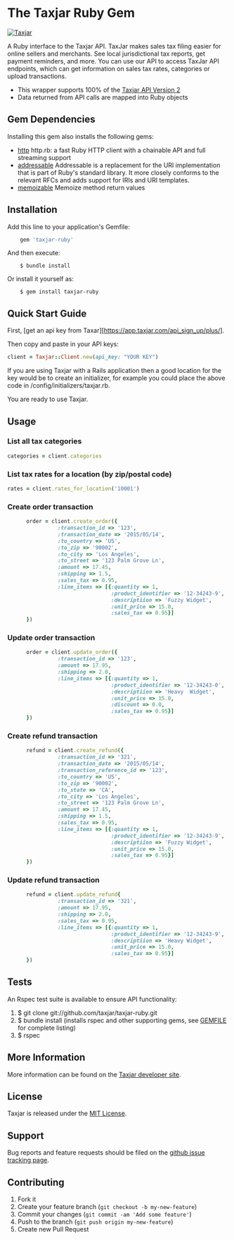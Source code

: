 # The Taxjar Ruby Gem
[![Taxjar](http://www.taxjar.com/img/TJ_logo_color_office_png.png)](http://developers.taxjar.com)

A Ruby interface to the Taxjar API. TaxJar makes sales tax filing easier for online sellers and merchants. 
See local jurisdictional tax reports, get payment reminders, and more. You can use our API to access TaxJar API endpoints, 
which can get information on sales tax rates, categories or upload transactions.

* This wrapper supports 100% of the [Taxjar API Version 2](http://developers.taxjar.com/api/#introduction)
* Data returned from API calls are mapped into Ruby objects


## Gem Dependencies
Installing this gem also installs the following gems:

* [http](https://github.com/httprb/http.rb) http.rb: a fast Ruby HTTP client with a chainable API and full streaming support
* [addressable](https://github.com/sporkmonger/addressable) Addressable is a replacement for the URI implementation that is part of Ruby's standard library. It more closely conforms to the relevant RFCs and adds support for IRIs and URI templates.
* [memoizable](https://github.com/dkubb/memoizable) Memoize method return values

## Installation

Add this line to your application's Gemfile:
```ruby
    gem 'taxjar-ruby'
```
And then execute:
```shell
    $ bundle install
```
Or install it yourself as:
```shell
    $ gem install taxjar-ruby
```
## Quick Start Guide

First, [get an api key from Taxar][https://app.taxjar.com/api_sign_up/plus/].

Then copy and paste in your API keys:

```ruby
client = Taxjar::Client.new(api_key: "YOUR KEY")
```
If you are using Taxjar with a Rails application then a good location
for the key would be to create an initializer, for example you could
place the above code in /config/initializers/taxjar.rb.


You are ready to use Taxjar.

## Usage

### List all tax categories
```ruby
categories = client.categories

```
### List tax rates for a location (by zip/postal code)
```ruby
rates = client.rates_for_location('10001')
```

### Create order transaction
```ruby
      order = client.create_order({
                :transaction_id => '123',
                :transaction_date => '2015/05/14',
                :to_country => 'US',
                :to_zip => '90002',
                :to_city => 'Los Angeles',
                :to_street => '123 Palm Grove Ln',
                :amount => 17.45,
                :shipping => 1.5,
                :sales_tax => 0.95,
                :line_items => [{:quantity => 1,
                                 :product_identifier => '12-34243-9',
                                 :descriptiion => 'Fuzzy Widget',
                                 :unit_price => 15.0,
                                 :sales_tax => 0.95}]
      })
```

### Update order transaction
```ruby
      order = client.update_order({
                :transaction_id => '123',
                :amount => 17.95,
                :shipping => 2.0,
                :line_items => [{:quantity => 1,
                                 :product_identifier => '12-34243-0',
                                 :descriptiion => 'Heavy  Widget',
                                 :unit_price => 15.0,
                                 :discount => 0.0,
                                 :sales_tax => 0.95}]
      })
```

### Create refund transaction
```ruby
      refund = client.create_refund({
                :transaction_id => '321',
                :transaction_date => '2015/05/14',
                :transaction_reference_id => '123',
                :to_country => 'US',
                :to_zip => '90002',
                :to_state => 'CA',
                :to_city => 'Los Angeles',
                :to_street => '123 Palm Grove Ln',
                :amount => 17.45,
                :shipping => 1.5,
                :sales_tax => 0.95,
                :line_items => [{:quantity => 1,
                                 :product_identifier => '12-34243-9',
                                 :descriptiion => 'Fuzzy Widget',
                                 :unit_price => 15.0,
                                 :sales_tax => 0.95}]
      })
```

### Update refund transaction
```ruby
      refund = client.update_refund{
                :transaction_id => '321',
                :amount => 17.95,
                :shipping => 2.0,
                :sales_tax => 0.95,
                :line_items => [{:quantity => 1,
                                 :product_identifier => '12-34243-9',
                                 :descriptiion => 'Heavy Widget',
                                 :unit_price => 15.0,
                                 :sales_tax => 0.95}]
      })
```
## Tests
An Rspec test suite is available to ensure API functionality:

1. $ git clone git://github.com/taxjar/taxjar-ruby.git
2. $ bundle install (installs rspec and other supporting gems, see
   [GEMFILE](https://github.com/taxjar/taxjar-ruby/blob/master/Gemfile)
   for complete listing)
3. $ rspec

## More Information
More information can be found on the [Taxjar developer site](https://developers.taxjar.com).

## License
Taxjar is released under the [MIT
License](https://github.com/taxjar/taxjar-ruby/blob/master/LICENSE.txt).

## Support
Bug reports and feature requests should be filed on the [github issue
tracking page](https://github.com/taxjar/taxjar-ruby/issues). 

## Contributing

1. Fork it
2. Create your feature branch (`git checkout -b my-new-feature`)
3. Commit your changes (`git commit -am 'Add some feature'`)
4. Push to the branch (`git push origin my-new-feature`)
5. Create new Pull Request
